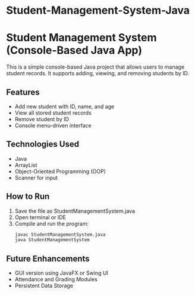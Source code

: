 # Student-Management-System-Java
# Student Management System (Console-Based Java App)

This is a simple console-based Java project that allows users to manage student records. It supports adding, viewing, and removing students by ID.

## Features
- Add new student with ID, name, and age
- View all stored student records
- Remove student by ID
- Console menu-driven interface

## Technologies Used
- Java
- ArrayList
- Object-Oriented Programming (OOP)
- Scanner for input

## How to Run
1. Save the file as StudentManagementSystem.java
2. Open terminal or IDE
3. Compile and run the program:
   ```bash
   javac StudentManagementSystem.java
   java StudentManagementSystem

## Future Enhancements
- GUI version using JavaFX or Swing UI
- Attendance and Grading Modules
- Persistent Data Storage
